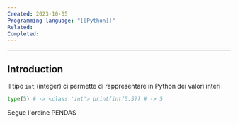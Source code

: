 ```yaml
---
Created: 2023-10-05
Programming language: "[[Python]]"
Related: 
Completed:
---
```

---
## Introduction
Il tipo `int` (integer) ci permette di rappresentare in Python dei valori interi

```python
type(5) # -> <class 'int'> print(int(5.5)) # -> 5
```
Segue l'ordine PENDAS